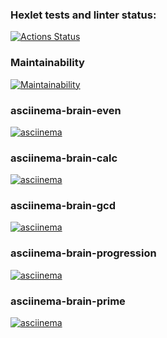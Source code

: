 ### Hexlet tests and linter status:
[![Actions Status](https://github.com/luis-ap07/fullstack-javascript-project-98/actions/workflows/hexlet-check.yml/badge.svg)]([https://asciinema.org/a/rCWPyZE1aNd8Jdd40VbgmKIHm](https://github.com/luis-ap07/fullstack-javascript-project-98/actions))

### Maintainability
[![Maintainability](https://asciinema.org/a/9c7o7rxpTcTb5Us0jfbPSVM06.svg)](https://asciinema.org/a/9c7o7rxpTcTb5Us0jfbPSVM06)

### asciinema-brain-even
[![asciinema](https://asciinema.org/a/2uhygLDUloxGNhHhiQouCLMKN.svg)](https://asciinema.org/a/2uhygLDUloxGNhHhiQouCLMKN)

### asciinema-brain-calc
[![asciinema](https://asciinema.org/a/CkLvW66Dh540Ko2oR6rL1KdVl.svg)](https://asciinema.org/a/CkLvW66Dh540Ko2oR6rL1KdVl)


### asciinema-brain-gcd
[![asciinema](https://asciinema.org/a/6xDDUkdjCBQv8mRiIbzl3kvYZ.svg)](https://asciinema.org/a/6xDDUkdjCBQv8mRiIbzl3kvYZ)

### asciinema-brain-progression
[![asciinema](https://asciinema.org/a/oPBTiGQAs4vlypDWXJOP0zVf5.svg)](https://asciinema.org/a/oPBTiGQAs4vlypDWXJOP0zVf5)

### asciinema-brain-prime
[![asciinema](https://asciinema.org/a/0ZTW0J9NGGvebDxpOIsUEVPfj.svg)](https://asciinema.org/a/0ZTW0J9NGGvebDxpOIsUEVPfj)
